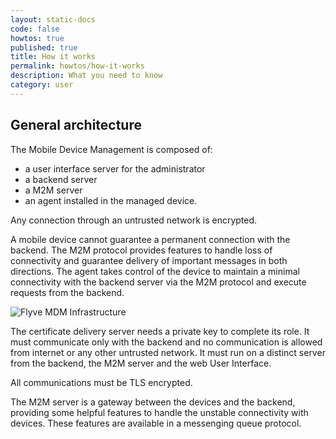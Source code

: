 ```yaml
---
layout: static-docs
code: false
howtos: true
published: true
title: How it works
permalink: howtos/how-it-works
description: What you need to know
category: user
---
```


## General architecture

The Mobile Device Management is composed of:

* a user interface server for the administrator
* a backend server
* a M2M server
* an agent installed in the managed device.

Any connection through an untrusted network is encrypted.

A mobile device cannot guarantee a permanent connection with the backend. The M2M protocol provides features to handle loss of connectivity and guarantee delivery of important messages in both directions. The agent takes control of the device to maintain a minimal connectivity with the backend server via the M2M protocol and execute requests from the backend.

<img src="{{ '/images/general-architecture.png' | absolute_url }}" alt="Flyve MDM Infrastructure">

The certificate delivery server needs a private key to complete its role. It must communicate only with the backend and no communication is allowed from internet or any other untrusted network. It must run on a distinct server from the backend, the M2M server and the web User Interface.

All communications must be TLS encrypted.

The M2M server is a gateway between the devices and the backend, providing some helpful features to handle the unstable connectivity with devices. These features are available in a messenging queue protocol.
